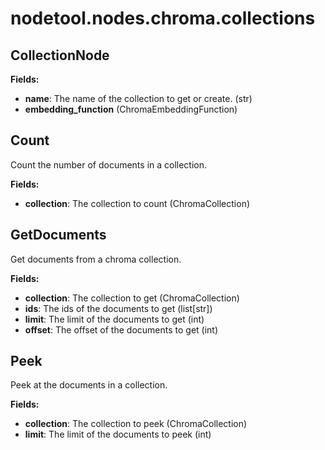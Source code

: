 # nodetool.nodes.chroma.collections

## CollectionNode

**Fields:**
- **name**: The name of the collection to get or create. (str)
- **embedding_function** (ChromaEmbeddingFunction)


## Count

Count the number of documents in a collection.

**Fields:**
- **collection**: The collection to count (ChromaCollection)


## GetDocuments

Get documents from a chroma collection.

**Fields:**
- **collection**: The collection to get (ChromaCollection)
- **ids**: The ids of the documents to get (list[str])
- **limit**: The limit of the documents to get (int)
- **offset**: The offset of the documents to get (int)


## Peek

Peek at the documents in a collection.

**Fields:**
- **collection**: The collection to peek (ChromaCollection)
- **limit**: The limit of the documents to peek (int)


